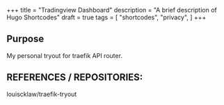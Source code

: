 +++
title = "Tradingview Dashboard"
description = "A brief description of Hugo Shortcodes"
draft = true
tags = [
    "shortcodes",
    "privacy",
]
+++

## Purpose

My personal tryout for traefik API router.

## REFERENCES / REPOSITORIES:

louiscklaw/traefik-tryout
